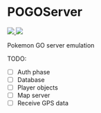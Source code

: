 # POGOServer
<a href="#">
  <img src="https://img.shields.io/badge/Pokemon%20GO-0.31.0-blue.svg?style=flat-square" />
</a>
<a href="https://discord.gg/M3bdv">
  <img src="https://img.shields.io/badge/Discord-Join%20Chat%20%E2%86%92-738bd7.svg?style=flat-square" />
</a>

Pokemon GO server emulation

TODO:
- [ ] Auth phase
- [ ] Database
- [ ] Player objects
- [ ] Map server
- [ ] Receive GPS data